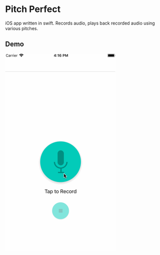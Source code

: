 # Pitch Perfect

iOS app written in swift.
Records audio, plays back recorded audio using various pitches.

## Demo

![Pitch Perfect Demo](pitch-perfect-demo.gif?raw=true "Demo")
